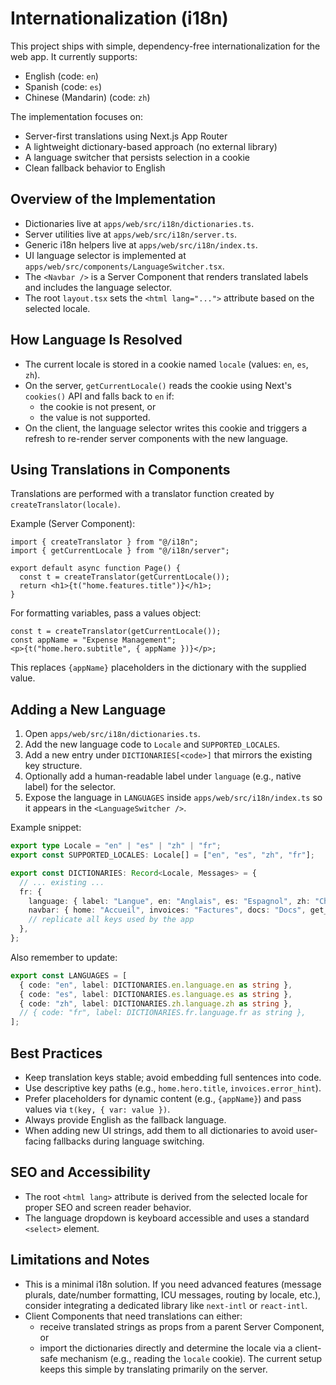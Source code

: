# Internationalization (i18n)

This project ships with simple, dependency-free internationalization for the web app. It currently supports:

- English (code: `en`)
- Spanish (code: `es`)
- Chinese (Mandarin) (code: `zh`)

The implementation focuses on:

- Server-first translations using Next.js App Router
- A lightweight dictionary-based approach (no external library)
- A language switcher that persists selection in a cookie
- Clean fallback behavior to English

## Overview of the Implementation

- Dictionaries live at `apps/web/src/i18n/dictionaries.ts`.
- Server utilities live at `apps/web/src/i18n/server.ts`.
- Generic i18n helpers live at `apps/web/src/i18n/index.ts`.
- UI language selector is implemented at `apps/web/src/components/LanguageSwitcher.tsx`.
- The `<Navbar />` is a Server Component that renders translated labels and includes the language selector.
- The root `layout.tsx` sets the `<html lang="...">` attribute based on the selected locale.

## How Language Is Resolved

- The current locale is stored in a cookie named `locale` (values: `en`, `es`, `zh`).
- On the server, `getCurrentLocale()` reads the cookie using Next's `cookies()` API and falls back to `en` if:
  - the cookie is not present, or
  - the value is not supported.
- On the client, the language selector writes this cookie and triggers a refresh to re-render server components with the new language.

## Using Translations in Components

Translations are performed with a translator function created by `createTranslator(locale)`.

Example (Server Component):

```tsx
import { createTranslator } from "@/i18n";
import { getCurrentLocale } from "@/i18n/server";

export default async function Page() {
  const t = createTranslator(getCurrentLocale());
  return <h1>{t("home.features.title")}</h1>;
}
```

For formatting variables, pass a values object:

```tsx
const t = createTranslator(getCurrentLocale());
const appName = "Expense Management";
<p>{t("home.hero.subtitle", { appName })}</p>;
```

This replaces `{appName}` placeholders in the dictionary with the supplied value.

## Adding a New Language

1. Open `apps/web/src/i18n/dictionaries.ts`.
2. Add the new language code to `Locale` and `SUPPORTED_LOCALES`.
3. Add a new entry under `DICTIONARIES[<code>]` that mirrors the existing key structure.
4. Optionally add a human-readable label under `language` (e.g., native label) for the selector.
5. Expose the language in `LANGUAGES` inside `apps/web/src/i18n/index.ts` so it appears in the `<LanguageSwitcher />`.

Example snippet:

```ts
export type Locale = "en" | "es" | "zh" | "fr";
export const SUPPORTED_LOCALES: Locale[] = ["en", "es", "zh", "fr"];

export const DICTIONARIES: Record<Locale, Messages> = {
  // ... existing ...
  fr: {
    language: { label: "Langue", en: "Anglais", es: "Espagnol", zh: "Chinois", fr: "Français" },
    navbar: { home: "Accueil", invoices: "Factures", docs: "Docs", get_started: "Commencer", beta: "Bêta" },
    // replicate all keys used by the app
  },
};
```

Also remember to update:

```ts
export const LANGUAGES = [
  { code: "en", label: DICTIONARIES.en.language.en as string },
  { code: "es", label: DICTIONARIES.es.language.es as string },
  { code: "zh", label: DICTIONARIES.zh.language.zh as string },
  // { code: "fr", label: DICTIONARIES.fr.language.fr as string },
];
```

## Best Practices

- Keep translation keys stable; avoid embedding full sentences into code.
- Use descriptive key paths (e.g., `home.hero.title`, `invoices.error_hint`).
- Prefer placeholders for dynamic content (e.g., `{appName}`) and pass values via `t(key, { var: value })`.
- Always provide English as the fallback language.
- When adding new UI strings, add them to all dictionaries to avoid user-facing fallbacks during language switching.

## SEO and Accessibility

- The root `<html lang>` attribute is derived from the selected locale for proper SEO and screen reader behavior.
- The language dropdown is keyboard accessible and uses a standard `<select>` element.

## Limitations and Notes

- This is a minimal i18n solution. If you need advanced features (message plurals, date/number formatting, ICU messages, routing by locale, etc.), consider integrating a dedicated library like `next-intl` or `react-intl`.
- Client Components that need translations can either:
  - receive translated strings as props from a parent Server Component, or
  - import the dictionaries directly and determine the locale via a client-safe mechanism (e.g., reading the `locale` cookie). The current setup keeps this simple by translating primarily on the server.
